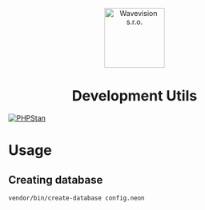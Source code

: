 <p align="center"><a href="https://github.com/wavevision"><img alt="Wavevision s.r.o." src="https://wavevision.com/images/wavevision-logo.png" width="120" /></a></p>
<h1 align="center">Development Utils</h1>

[![PHPStan](https://img.shields.io/badge/style-level%20max-brightgreen.svg?label=phpstan)](https://github.com/phpstan/phpstan)

# Usage

## Creating database
```
vendor/bin/create-database config.neon
```
